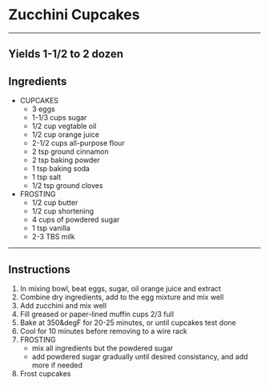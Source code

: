 # Zucchini Cupcakes
---
Yields 1-1/2 to 2 dozen
---

## Ingredients

- CUPCAKES
    - 3 eggs
    - 1-1/3 cups sugar
    - 1/2 cup vegtable oil
    - 1/2 cup orange juice
    - 2-1/2 cups all-purpose flour
    - 2 tsp ground cinnamon
    - 2 tsp baking powder
    - 1 tsp baking soda
    - 1 tsp salt
    - 1/2 tsp ground cloves
- FROSTING
    - 1/2 cup butter
    - 1/2 cup shortening
    - 4 cups of powdered sugar
    - 1 tsp vanilla
    - 2-3 TBS milk


---

## Instructions

1. In mixing bowl, beat eggs, sugar, oil orange juice and extract
2. Combine dry ingredients, add to the egg mixture and mix well
3. Add zucchini and mix well
4. Fill greased or paper-lined muffin cups 2/3 full
5. Bake at 350&degF for 20-25 minutes, or until cupcakes test done
6. Cool for 10 minutes before removing to a wire rack
7. FROSTING
    - mix all ingredients but the powdered sugar
    - add powdered sugar gradually until desired consistancy, and add more if needed
8. Frost cupcakes
    